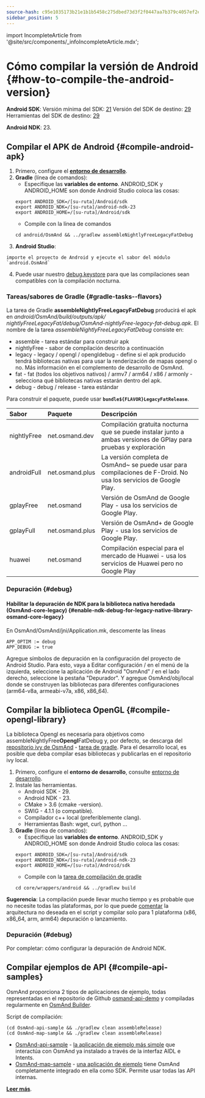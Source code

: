 ```yaml
---
source-hash: c95e1035173b21e1b1b5458c275dbed73d3f2f0447aa7b379c4057ef2e86720b
sidebar_position: 5
---
```

import IncompleteArticle from '@site/src/components/_infoIncompleteArticle.mdx';

# Cómo compilar la versión de Android {#how-to-compile-the-android-version}

**Android SDK**:
Versión mínima del SDK: [21](https://github.com/osmandapp/OsmAnd/blob/master/OsmAnd/build.gradle#L38)
Versión del SDK de destino: [29](https://github.com/osmandapp/OsmAnd/blob/master/OsmAnd/build-common.gradle#L6)
Herramientas del SDK de destino: [29](https://github.com/osmandapp/OsmAnd/blob/master/OsmAnd/build-common.gradle#L6)

**Android NDK**: 23.

## Compilar el APK de Android {#compile-android-apk}
1. Primero, configure el **[entorno de desarrollo](setup-the-dev-environment.md)**.
2. **Gradle** (línea de comandos):
    - Especifique las **variables de entorno**. ANDROID_SDK y ANDROID_HOME son donde Android Studio coloca las cosas:
    ```
    export ANDROID_SDK=/[su-ruta]/Android/sdk
    export ANDROID_NDK=/[su-ruta]/android-ndk-23
    export ANDROID_HOME=/[su-ruta]/Android/sdk
    ```
    - Compile con la línea de comandos
    ```
    cd android/OsmAnd && ../gradlew assembleNightlyFreeLegacyFatDebug
    ```
3. **Android Studio**:
 ```
 importe el proyecto de Android y ejecute el sabor del módulo `android.OsmAnd`
 ```
4. Puede usar nuestro [debug.keystore](https://github.com/osmandapp/Osmand/tree/master/keystores) para que las compilaciones sean compatibles con la compilación nocturna.

### Tareas/sabores de Gradle {#gradle-tasks--flavors}

La tarea de Gradle **assembleNightlyFreeLegacyFatDebug** producirá el apk en *android/OsmAnd/build/outputs/apk/* *nightlyFreeLegacyFat/debug/OsmAnd-nightlyFree-legacy-fat-debug.apk*. El nombre de la tarea *assembleNightlyFreeLegacyFatDebug* consiste en:
- assemble - tarea estándar para construir apk
- nightlyFree - sabor de compilación descrito a continuación
- legacy - legacy / opengl / opengldebug - define si el apk producido tendrá bibliotecas nativas para usar la renderización de mapas opengl o no. Más información en el complemento de desarrollo de OsmAnd.
- fat - fat (todos los objetivos nativos) / armv7 / arm64 / x86 / armonly - selecciona qué bibliotecas nativas estarán dentro del apk.
- debug - debug / release - tarea estándar

Para construir el paquete, puede usar **`bundle${FLAVOR}LegacyFatRelease`**.

| Sabor | Paquete | Descripción
|:--------|:---------------|:---------------|
| nightlyFree | net.osmand.dev | Compilación gratuita nocturna que se puede instalar junto a ambas versiones de GPlay para pruebas y exploración
| androidFull | net.osmand.plus | La versión completa de OsmAnd~ se puede usar para compilaciones de F-Droid. No usa los servicios de Google Play.
| gplayFree | net.osmand | Versión de OsmAnd de Google Play - usa los servicios de Google Play.
| gplayFull | net.osmand.plus | Versión de OsmAnd+ de Google Play - usa los servicios de Google Play.
| huawei | net.osmand | Compilación especial para el mercado de Huawei - usa los servicios de Huawei pero no Google Play

### Depuración {#debug}

#### Habilitar la depuración de NDK para la biblioteca nativa heredada (OsmAnd-core-legacy) {#enable-ndk-debug-for-legacy-native-library-osmand-core-legacy}

En OsmAnd/OsmAnd/jni/Application.mk, descomente las líneas
```
APP_OPTIM := debug
APP_DEBUG := true
```
Agregue símbolos de depuración en la configuración del proyecto de Android Studio. Para esto, vaya a Editar configuración / en el menú de la izquierda, seleccione la aplicación de Android "OsmAnd" / en el lado derecho, seleccione la pestaña "Depurador". Y agregue OsmAnd/obj/local donde se construyen las bibliotecas para diferentes configuraciones (arm64-v8a, armeabi-v7a, x86, x86_64).

## Compilar la biblioteca OpenGL {#compile-opengl-library}

La biblioteca Opengl es necesaria para objetivos como assembleNightlyFree**Opengl**FatDebug y, por defecto, se descarga del [repositorio ivy de OsmAnd](https://builder.osmand.net/ivy/net.osmand/) - [tarea de gradle](https://github.com/osmandapp/OsmAnd/blob/master/OsmAnd/build.gradle#L187). Para el desarrollo local, es posible que deba compilar esas bibliotecas y publicarlas en el repositorio ivy local.

1. Primero, configure el **entorno de desarrollo**, consulte [entorno de desarrollo](./setup-the-dev-environment).
2. Instale las herramientas.
    - Android SDK - 29.
    - Android NDK - 23.
    - CMake > 3.6 (cmake -version).
    - SWIG - 4.1.1 (o compatible).
    - Compilador c++ local (preferiblemente clang).
    - Herramientas Bash: wget, curl, python ...
3. **Gradle** (línea de comandos):
    - Especifique las **variables de entorno**. ANDROID_SDK y ANDROID_HOME son donde Android Studio coloca las cosas:
    ```
    export ANDROID_SDK=/[su-ruta]/Android/sdk
    export ANDROID_NDK=/[su-ruta]/android-ndk-23
    export ANDROID_HOME=/[su-ruta]/Android/sdk
    ```
    - Compile con la [tarea de compilación de gradle](https://github.com/osmandapp/OsmAnd-core/blob/master/wrappers/android/build.gradle)
    ```
    cd core/wrappers/android && ../gradlew build
    ```

**Sugerencia**: La compilación puede llevar mucho tiempo y es probable que no necesite todas las plataformas, por lo que puede [comentar](https://github.com/osmandapp/OsmAnd-core/blob/master/wrappers/android/build.sh#L64) la arquitectura no deseada en el script y compilar solo para 1 plataforma (x86, x86_64, arm, arm64) depuración o lanzamiento.

### Depuración {#debug}

Por completar: cómo configurar la depuración de Android NDK.

## Compilar ejemplos de API {#compile-api-samples}
<IncompleteArticle/>

OsmAnd proporciona 2 tipos de aplicaciones de ejemplo, todas representadas en el repositorio de Github [osmand-api-demo](https://github.com/osmandapp/osmand-api-demo) y compiladas regularmente en [OsmAnd Builder](https://builder.osmand.net:8080/view/OsmAnd%20Builds/job/OsmAnd-API-demo/).

Script de compilación:
```
(cd OsmAnd-api-sample && ./gradlew clean assembleRelease)
(cd OsmAnd-map-sample && ./gradlew clean assembleRelease)
```

- [OsmAnd-api-sample](https://github.com/osmandapp/osmand-api-demo/tree/master/OsmAnd-api-sample) - [la aplicación de ejemplo más simple](https://download.osmand.net/latest-night-build/OsmAnd-api-sample.apk) que interactúa con OsmAnd ya instalado a través de la interfaz AIDL e Intents.
- [OsmAnd-map-sample](https://github.com/osmandapp/osmand-api-demo/tree/master/OsmAnd-map-sample) - [una aplicación de ejemplo](https://download.osmand.net/latest-night-build/OsmAnd-map-sample.apk) tiene OsmAnd completamente integrado en ella como SDK. Permite usar todas las API internas.

**[Leer más](../osmand-api-sdk/index.md)**.